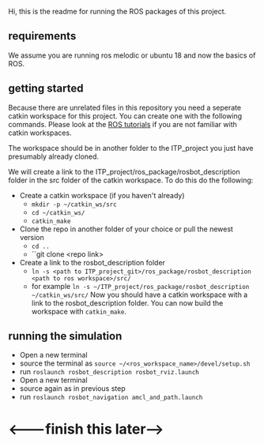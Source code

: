 Hi, this is the readme for running the ROS packages of this project.

## requirements

We assume you are running ros melodic or ubuntu 18 and now the basics of ROS.

## getting started

Because there are unrelated files in this repository you need a seperate catkin workspace for this project. You can create one with the following commands. Please look at the [ROS tutorials](http://wiki.ros.org/ROS/Tutorials) if you are not familiar with catkin workspaces.

The workspace should be in another folder to the ITP_project you just have presumably already cloned.

We will create a link to the ITP_project/ros_package/rosbot_description folder in the src folder of the catkin workspace. To do this do the following:

- Create a catkin workspace (if you haven't already)
    - ``mkdir -p ~/catkin_ws/src``
    - ``cd ~/catkin_ws/``
    - ``catkin_make``
- Clone the repo in another folder of your choice or pull the newest version
    - ``cd ..``
    - ``git clone \<repo link>
- Create a link to the rosbot_description folder
    - ``ln -s <path to ITP_project_git>/ros_package/rosbot_description <path to ros workspace>/src/``
    - for example ``ln -s ~/ITP_project/ros_package/rosbot_description ~/catkin_ws/src/``
Now you should have a catkin workspace with a link to the rosbot_description folder. You can now build the workspace with ``catkin_make``.  

## running the simulation
- Open a new terminal 
- source the terminal as ``source ~/<ros_workspace_name>/devel/setup.sh
``
- run ``roslaunch rosbot_description rosbot_rviz.launch``
- Open a new terminal
- source again as in previous step
- run ``roslaunch rosbot_navigation amcl_and_path.launch``
# <---finish this later-->